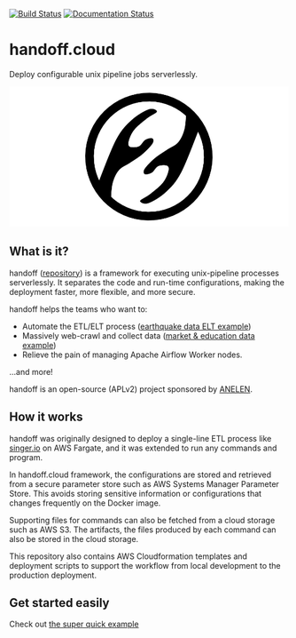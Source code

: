 [![Build Status](https://travis-ci.com/anelendata/handoff.svg?branch=master)](https://travis-ci.com/anelendata/handoff)
[![Documentation Status](https://readthedocs.org/projects/handoffcloud/badge/?version=latest)](https://dev.handoff.cloud/en/latest/?badge=latest)

# handoff.cloud

Deploy configurable unix pipeline jobs serverlessly.

<img src="https://github.com/anelendata/handoff/raw/doc/assets/handoff_landscape_transparent.png"/>

## What is it?

handoff ([repository](https://github.com/anelendata/handoff))
is a framework for executing unix-pipeline processes serverlessly.
It separates the code and run-time configurations, making the deployment
faster, more flexible, and more secure.

handoff helps the teams who want to:
- Automate the ETL/ELT process ([earthquake data ELT example](https://articles.anelen.co/elt-google-cloud-storage-bigquery/))
- Massively web-crawl and collect data ([market & education data example](https://articles.anelen.co/kinoko_webcrawler/))
- Relieve the pain of managing Apache Airflow Worker nodes.

...and more!

handoff is an open-source (APLv2) project sponsored by [ANELEN](https://anelen.co).

## How it works

handoff was originally designed to deploy a single-line ETL process like
[singer.io](https://singer.io) on AWS Fargate, and it was extended to
run any commands and program.

In handoff.cloud framework, the configurations are stored and retrieved
from a secure parameter store such as AWS Systems Manager Parameter Store.
This avoids storing sensitive information or configurations that changes
frequently on the Docker image.

Supporting files for commands can also be fetched from a cloud storage such
as AWS S3. The artifacts, the files produced by each command can also
be stored in the cloud storage.

This repository also contains AWS Cloudformation templates and deployment
scripts to support the workflow from local development to the production
deployment.

## Get started easily

Check out [the super quick example](https://dev.handoff.cloud/en/latest/quick_example.html)
